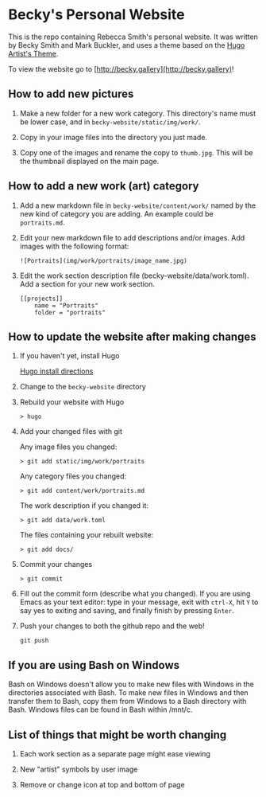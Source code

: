 # Becky's Personal Website

This is the repo containing Rebecca Smith's personal website. It was
written by Becky Smith and Mark Buckler, and uses a theme based on the
[Hugo Artist's Theme](https://github.com/digitalcraftsman/hugo-artists-theme/tree/2873e529a336f620000cb4852155cd53d93e2f8b).

To view the website go to [http://becky.gallery](http://becky.gallery)!

## How to add new pictures

1) Make a new folder for a new work category. This directory's name must
be lower case, and in `becky-website/static/img/work/`. 

2) Copy in your image files into the directory you just made.

3) Copy one of the images and rename the copy to `thumb.jpg`. This will
be the thumbnail displayed on the main page.

## How to add a new work (art) category

1) Add a new markdown file in `becky-website/content/work/` named by the
new kind of category you are adding. An example could be `portraits.md`.

2) Edit your new markdown file to add descriptions and/or images. Add
images with the following format:

    `![Portraits](img/work/portraits/image_name.jpg)`

3) Edit the work section description file
(becky-website/data/work.toml). Add a section for your new work section.

    ```
    [[projects]]                                                             
        name = "Portraits"                                                
        folder = "portraits"
    ```

## How to update the website after making changes

1) If you haven't yet, install Hugo

    [Hugo install directions](https://gohugo.io/overview/installing/)

2) Change to the `becky-website` directory

3) Rebuild your website with Hugo

    `> hugo`

4) Add your changed files with git

    Any image files you changed:

    `> git add static/img/work/portraits`

    Any category files you changed:

    `> git add content/work/portraits.md`

    The work description if you changed it:

    `> git add data/work.toml`

    The files containing your rebuilt website:

    `> git add docs/`

5) Commit your changes

    `> git commit`

6) Fill out the commit form (describe what you changed). If you are
using Emacs as your text editor: type in your message, exit with
`ctrl-X`, hit `Y` to say yes to exiting and saving, and finally
finish by pressing `Enter`.

7) Push your changes to both the github repo and the web!

    `git push`

## If you are using Bash on Windows

Bash on Windows doesn't allow you to make new files with Windows in the
directories associated with Bash. To make new files in Windows and then
transfer them to Bash, copy them from Windows to a Bash directory with
Bash. Windows files can be found in Bash within /mnt/c.

## List of things that might be worth changing

1) Each work section as a separate page might ease viewing

2) New "artist" symbols by user image

3) Remove or change icon at top and bottom of page
